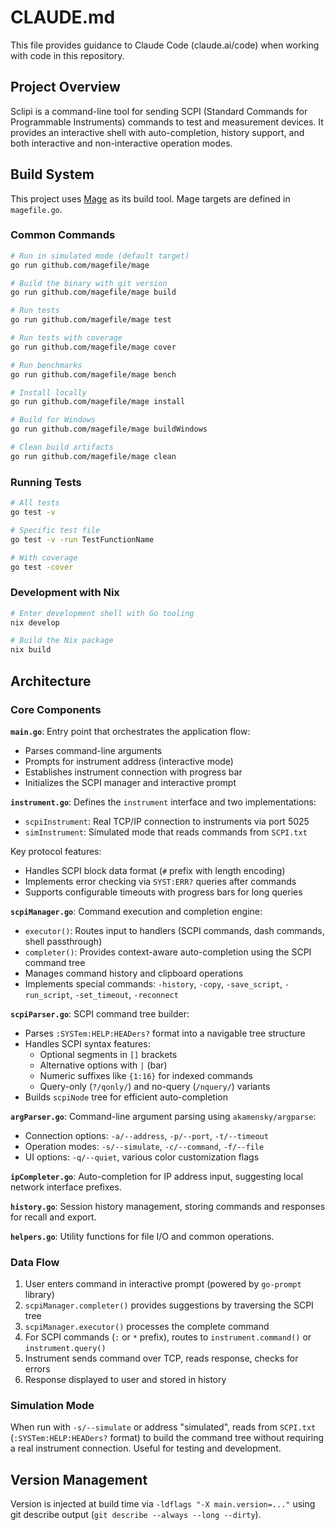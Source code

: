 # CLAUDE.md

This file provides guidance to Claude Code (claude.ai/code) when working with code in this repository.

## Project Overview

Sclipi is a command-line tool for sending SCPI (Standard Commands for Programmable Instruments) commands to test and measurement devices. It provides an interactive shell with auto-completion, history support, and both interactive and non-interactive operation modes.

## Build System

This project uses [Mage](https://magefile.org/) as its build tool. Mage targets are defined in `magefile.go`.

### Common Commands

```bash
# Run in simulated mode (default target)
go run github.com/magefile/mage

# Build the binary with git version
go run github.com/magefile/mage build

# Run tests
go run github.com/magefile/mage test

# Run tests with coverage
go run github.com/magefile/mage cover

# Run benchmarks
go run github.com/magefile/mage bench

# Install locally
go run github.com/magefile/mage install

# Build for Windows
go run github.com/magefile/mage buildWindows

# Clean build artifacts
go run github.com/magefile/mage clean
```

### Running Tests

```bash
# All tests
go test -v

# Specific test file
go test -v -run TestFunctionName

# With coverage
go test -cover
```

### Development with Nix

```bash
# Enter development shell with Go tooling
nix develop

# Build the Nix package
nix build
```

## Architecture

### Core Components

**`main.go`**: Entry point that orchestrates the application flow:
- Parses command-line arguments
- Prompts for instrument address (interactive mode)
- Establishes instrument connection with progress bar
- Initializes the SCPI manager and interactive prompt

**`instrument.go`**: Defines the `instrument` interface and two implementations:
- `scpiInstrument`: Real TCP/IP connection to instruments via port 5025
- `simInstrument`: Simulated mode that reads commands from `SCPI.txt`

Key protocol features:
- Handles SCPI block data format (`#` prefix with length encoding)
- Implements error checking via `SYST:ERR?` queries after commands
- Supports configurable timeouts with progress bars for long queries

**`scpiManager.go`**: Command execution and completion engine:
- `executor()`: Routes input to handlers (SCPI commands, dash commands, shell passthrough)
- `completer()`: Provides context-aware auto-completion using the SCPI command tree
- Manages command history and clipboard operations
- Implements special commands: `-history`, `-copy`, `-save_script`, `-run_script`, `-set_timeout`, `-reconnect`

**`scpiParser.go`**: SCPI command tree builder:
- Parses `:SYSTem:HELP:HEADers?` format into a navigable tree structure
- Handles SCPI syntax features:
  - Optional segments in `[]` brackets
  - Alternative options with `|` (bar)
  - Numeric suffixes like `{1:16}` for indexed commands
  - Query-only (`?/qonly/`) and no-query (`/nquery/`) variants
- Builds `scpiNode` tree for efficient auto-completion

**`argParser.go`**: Command-line argument parsing using `akamensky/argparse`:
- Connection options: `-a/--address`, `-p/--port`, `-t/--timeout`
- Operation modes: `-s/--simulate`, `-c/--command`, `-f/--file`
- UI options: `-q/--quiet`, various color customization flags

**`ipCompleter.go`**: Auto-completion for IP address input, suggesting local network interface prefixes.

**`history.go`**: Session history management, storing commands and responses for recall and export.

**`helpers.go`**: Utility functions for file I/O and common operations.

### Data Flow

1. User enters command in interactive prompt (powered by `go-prompt` library)
2. `scpiManager.completer()` provides suggestions by traversing the SCPI tree
3. `scpiManager.executor()` processes the complete command
4. For SCPI commands (`:` or `*` prefix), routes to `instrument.command()` or `instrument.query()`
5. Instrument sends command over TCP, reads response, checks for errors
6. Response displayed to user and stored in history

### Simulation Mode

When run with `-s/--simulate` or address "simulated", reads from `SCPI.txt` (`:SYSTem:HELP:HEADers?` format) to build the command tree without requiring a real instrument connection. Useful for testing and development.

## Version Management

Version is injected at build time via `-ldflags "-X main.version=..."` using git describe output (`git describe --always --long --dirty`).
